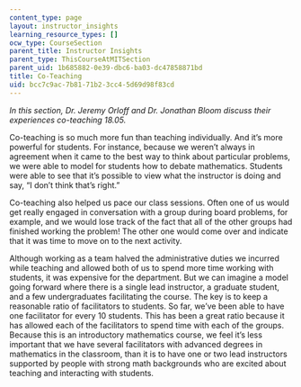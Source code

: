 ```yaml
---
content_type: page
layout: instructor_insights
learning_resource_types: []
ocw_type: CourseSection
parent_title: Instructor Insights
parent_type: ThisCourseAtMITSection
parent_uid: 1b685882-0e39-dbc6-ba03-dc47858871bd
title: Co-Teaching
uid: bcc7c9ac-7b81-71b2-3cc4-5d69d98f83cd
---
```


_In this section, Dr. Jeremy Orloff and Dr. Jonathan Bloom discuss their experiences co-teaching 18.05._

Co-teaching is so much more fun than teaching individually. And it’s more powerful for students. For instance, because we weren’t always in agreement when it came to the best way to think about particular problems, we were able to model for students how to debate mathematics. Students were able to see that it’s possible to view what the instructor is doing and say, “I don’t think that’s right.”

Co-teaching also helped us pace our class sessions. Often one of us would get really engaged in conversation with a group during board problems, for example, and we would lose track of the fact that all of the other groups had finished working the problem! The other one would come over and indicate that it was time to move on to the next activity.

Although working as a team halved the administrative duties we incurred while teaching and allowed both of us to spend more time working with students, it was expensive for the department. But we can imagine a model going forward where there is a single lead instructor, a graduate student, and a few undergraduates facilitating the course. The key is to keep a reasonable ratio of facilitators to students. So far, we’ve been able to have one facilitator for every 10 students. This has been a great ratio because it has allowed each of the facilitators to spend time with each of the groups. Because this is an introductory mathematics course, we feel it’s less important that we have several facilitators with advanced degrees in mathematics in the classroom, than it is to have one or two lead instructors supported by people with strong math backgrounds who are excited about teaching and interacting with students.